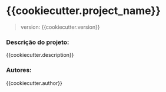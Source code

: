 # {{cookiecutter.project_name}}

> version: {{cookiecutter.version}}

### Descrição do projeto:

{{cookiecutter.description}}

### Autores:

{{cookiecutter.author}}